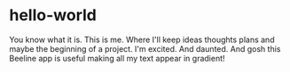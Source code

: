 # hello-world
You know what it is. This is me.
Where I'll keep ideas thoughts plans and maybe the beginning of a project.
I'm excited. And daunted. 
And gosh this Beeline app is useful making all my text appear in gradient!
